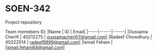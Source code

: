 # SOEN-342
Project repository

Team memebers ID:
|Name | ID | Email|
|-----|------|------|
|Oussama Cherifi | 40212275 | oussamacherifi7@gmail.com|
|Radeef Chowdhury | 40222514 | radeef9999@gmail.com| 
|Ismail Feham | |ismail.feham64@gmail.com| 

